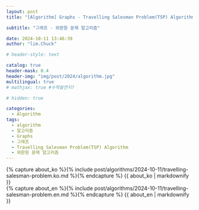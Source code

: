 ```yaml
---
layout: post
title: "[Algorithm] Graphs - Travelling Salesman Problem(TSP) Algorithm"

subtitle: "그레프 - 외판원 문제 알고리즘"

date: 2024-10-11 13:46:39
author: "lim.Chuck"

# header-style: text

catalog: true
header-mask: 0.4
header-img: "img/post/2024/algorithm.jpg"
multilingual: true
# mathjax: true #수학쓸껀지?

# hidden: true

categories:
  - Algorithm
tags:
  - algorithm
  - 알고리즘
  - Graphs
  - 그래프
  - Travelling Salesman Problem(TSP) Algorithm
  - 외판원 문제 알고리즘
---
```


<div class="ko post-container">
    {% capture about_ko %}{% include post/algorithms/2024-10-11/travelling-salesman-problem.ko.md %}{% endcapture %}
    {{ about_ko | markdownify }}
</div>
<div class="en post-container">
    {% capture about_en %}{% include post/algorithms/2024-10-11/travelling-salesman-problem.en.md %}{% endcapture %}
    {{ about_en | markdownify }}
</div>

